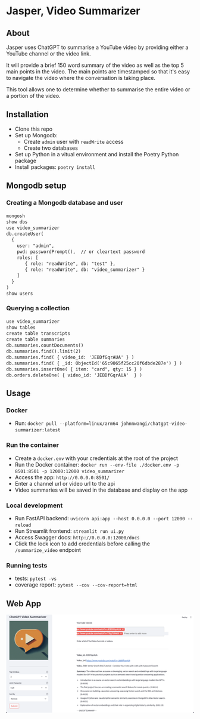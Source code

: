# Jasper, Video Summarizer
## About
Jasper uses ChatGPT to summarise a YouTube video by providing either a YouTube channel or the video link.

It will provide a brief 150 word summary of the video as well as the top 5 main points in the video.
The main points are timestamped so that it's easy to navigate the video where
the conversation is taking place. 

This tool allows one to determine whether to summarise the entire video or
a portion of the video.

## Installation
- Clone this repo
- Set up Mongodb:
  - Create `admin` user with `readWrite` access
  - Create two databases
- Set up Python in a vitual environment and install the Poetry Python package
- Install packages: `poetry install`

## Mongodb setup
### Creating a Mongodb database and user
```
mongosh
show dbs
use video_summarizer
db.createUser(
  {
    user: "admin",
    pwd: passwordPrompt(),  // or cleartext password
    roles: [
       { role: "readWrite", db: "test" },
       { role: "readWrite", db: "video_summarizer" }
    ]
  }
)
show users
```
### Querying a collection
```
use video_summarizer
show tables
create table transcripts
create table summaries
db.summaries.countDocuments()
db.summaries.find().limit(2)
db.summaries.find( { video_id: 'JEBDfGqrAUA' } )
db.summaries.find( { _id: ObjectId('65c9065f25cc20f6dbde287e') } )
db.summaries.insertOne( { item: "card", qty: 15 } )
db.orders.deleteOne( { video_id: 'JEBDfGqrAUA'  } )
```

## Usage
### Docker
- Run: `docker pull --platform=linux/arm64 johnmwangi/chatgpt-video-summarizer:latest`

### Run the container
- Create a `docker.env` with your credentials at the root of the project
- Run the Docker container: `docker run --env-file ./docker.env -p 8501:8501 -p 12000:12000 video_summarizer`
- Access the app: `http://0.0.0.0:8501/`
- Enter a channel url or video url to the api
- Video summaries will be saved in the database and display on the app

### Local development
- Run FastAPI backend: `uvicorn api:app --host 0.0.0.0 --port 12000 --reload`
- Run Streamlit frontend: `streamlit run ui.py`
- Access Swagger docs: `http://0.0.0.0:12000/docs`
- Click the lock icon to add credentials before calling the `/summarize_video` endpoint

### Running tests
* tests: `pytest -vs`
* coverage report: `pytest --cov --cov-report=html`

## Web App
![Sample video summary](./app_ss.png)
